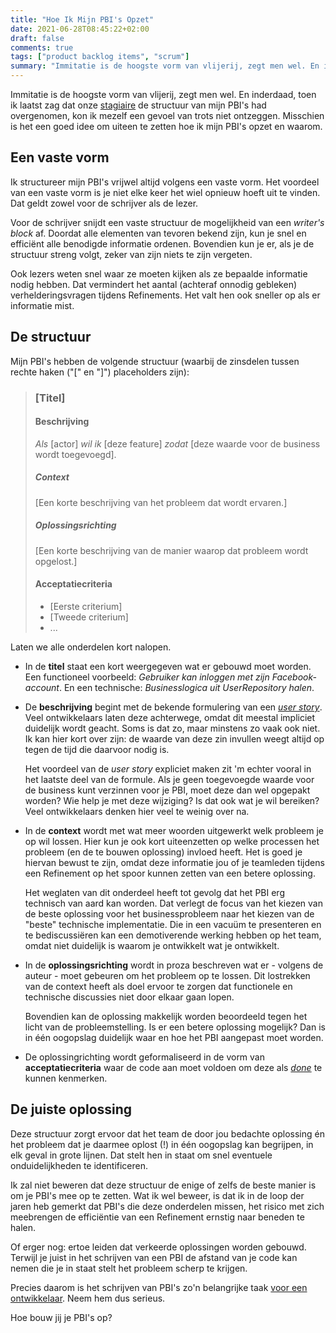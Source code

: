```yaml
---
title: "Hoe Ik Mijn PBI's Opzet"
date: 2021-06-28T08:45:22+02:00
draft: false
comments: true
tags: ["product backlog items", "scrum"]
summary: "Immitatie is de hoogste vorm van vlijerij, zegt men wel. En inderdaad, toen ik laatst zag dat onze stagiair de structuur van mijn PBI's had overgenomen, kon ik mezelf een gevoel van trots niet ontzeggen. Misschien is het een goed idee om uiteen te zetten hoe ik mijn PBI's opzet en waarom."
---
```


Immitatie is de hoogste vorm van vlijerij, zegt men wel. En inderdaad, toen ik laatst zag dat onze [stagiaire](/blog/21/06/niet-zo-bijzonder/) de structuur van mijn PBI's had overgenomen, kon ik mezelf een gevoel van trots niet ontzeggen. Misschien is het een goed idee om uiteen te zetten hoe ik mijn PBI's opzet en waarom.


## Een vaste vorm


Ik structureer mijn PBI's vrijwel altijd volgens een vaste vorm. Het voordeel van een vaste vorm is je niet elke keer het wiel opnieuw hoeft uit te vinden. Dat geldt zowel voor de schrijver als de lezer. 


Voor de schrijver snijdt een vaste structuur de mogelijkheid van een *writer's block* af. Doordat alle elementen van tevoren bekend zijn, kun je snel en efficiënt alle benodigde informatie ordenen. Bovendien kun je er, als je de structuur streng volgt, zeker van zijn niets te zijn vergeten. 


Ook lezers weten snel waar ze moeten kijken als ze bepaalde informatie nodig hebben. Dat vermindert het aantal (achteraf onnodig gebleken) verhelderingsvragen tijdens Refinements. Het valt hen ook sneller op als er informatie mist.


## De structuur


Mijn PBI's hebben de volgende structuur (waarbij de zinsdelen tussen rechte haken ("[" en "]") placeholders zijn):


> ### [Titel]
>
> #### Beschrijving
>
> *Als* [actor] *wil ik* [deze feature] *zodat* [deze waarde voor de business wordt toegevoegd].
>
> ##### Context
>
> [Een korte beschrijving van het probleem dat wordt ervaren.]
>
> ##### Oplossingsrichting
>
> [Een korte beschrijving van de manier waarop dat probleem wordt opgelost.]
>
> #### Acceptatiecriteria
>
> * [Eerste criterium]
> * [Tweede criterium]
> *  ...


Laten we alle onderdelen kort nalopen.

- In de **titel** staat een kort weergegeven wat er gebouwd moet worden. Een functioneel voorbeeld: *Gebruiker kan inloggen met zijn Facebook-account*. En een technische: *Businesslogica uit UserRepository halen*.

- De **beschrijving** begint met de bekende formulering van een [*user story*](https://en.wikipedia.org/wiki/User_story). Veel ontwikkelaars laten deze achterwege, omdat dit meestal impliciet duidelijk wordt geacht. Soms is dat zo, maar minstens zo vaak ook niet. Ik kan hier kort over zijn: de waarde van deze zin invullen weegt altijd op tegen de tijd die daarvoor nodig is. 

  Het voordeel van de *user story* expliciet maken zit 'm echter vooral in het laatste deel van de formule. Als je geen toegevoegde waarde voor de business kunt verzinnen voor je PBI, moet deze dan wel opgepakt worden? Wie help je met deze wijziging? Is dat ook wat je wil bereiken? Veel ontwikkelaars denken hier veel te weinig over na.

- In de **context** wordt met wat meer woorden uitgewerkt welk probleem je op wil lossen. Hier kun je ook kort uiteenzetten op welke processen het probleem (en de te bouwen oplossing) invloed heeft. Het is goed je hiervan bewust te zijn, omdat deze informatie jou of je teamleden tijdens een Refinement op het spoor kunnen zetten van een betere oplossing.

  Het weglaten van dit onderdeel heeft tot gevolg dat het PBI erg technisch van aard kan worden. Dat verlegt de focus van het kiezen van de beste oplossing voor het businessprobleem naar het kiezen van de "beste" technische implementatie. Die in een vacuüm te presenteren en te bediscussiëren kan een demotiverende werking hebben op het team, omdat niet duidelijk is waarom je ontwikkelt wat je ontwikkelt.

- In de **oplossingsrichting** wordt in proza beschreven wat er - volgens de auteur - moet gebeuren om het probleem op te lossen. Dit lostrekken van de context heeft als doel ervoor te zorgen dat functionele en technische discussies niet door elkaar gaan lopen. 

  Bovendien kan de oplossing makkelijk worden beoordeeld tegen het licht van de probleemstelling. Is er een betere oplossing mogelijk? Dan is in één oogopslag duidelijk waar en hoe het PBI aangepast moet worden. 

- De oplossingrichting wordt geformaliseerd in de vorm van **acceptatiecriteria** waar de code aan moet voldoen om deze als [*done*](https://www.scrum.org/resources/blog/getting-started-definition-done-dod) te kunnen kenmerken.


## De juiste oplossing


Deze structuur zorgt ervoor dat het team de door jou bedachte oplossing én het probleem dat je daarmee oplost (!) in één oogopslag kan begrijpen, in elk geval in grote lijnen. Dat stelt hen in staat om snel eventuele onduidelijkheden te identificeren.


Ik zal niet beweren dat deze structuur de enige of zelfs de beste manier is om je PBI's mee op te zetten. Wat ik wel beweer, is dat ik in de loop der jaren heb gemerkt dat PBI's die deze onderdelen missen, het risico met zich meebrengen de efficiëntie van een Refinement ernstig naar beneden te halen. 


Of erger nog: ertoe leiden dat verkeerde oplossingen worden gebouwd. Terwijl je juist in het schrijven van een PBI de afstand van je code kan nemen die je in staat stelt het probleem scherp te krijgen. 


Precies daarom is het schrijven van PBI's zo'n belangrijke taak [voor een ontwikkelaar](/blog/21/06/schrijf-pbis-en-doe-het-goed/). Neem hem dus serieus.


Hoe bouw jij je PBI's op?

